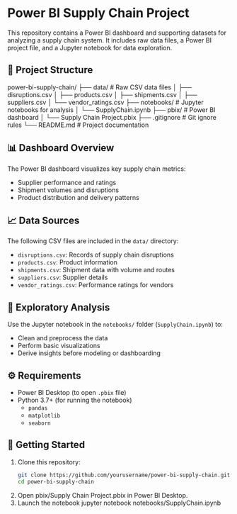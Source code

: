 # Power BI Supply Chain Project

This repository contains a Power BI dashboard and supporting datasets for analyzing a supply chain system. It includes raw data files, a Power BI project file, and a Jupyter notebook for data exploration.

## 📁 Project Structure
power-bi-supply-chain/
├── data/ # Raw CSV data files
│ ├── disruptions.csv
│ ├── products.csv
│ ├── shipments.csv
│ ├── suppliers.csv
│ └── vendor_ratings.csv
├── notebooks/ # Jupyter notebooks for analysis
│ └── SupplyChain.ipynb
├── pbix/ # Power BI dashboard
│ └── Supply Chain Project.pbix
├── .gitignore # Git ignore rules
└── README.md # Project documentation

## 📊 Dashboard Overview

The Power BI dashboard visualizes key supply chain metrics:
- Supplier performance and ratings
- Shipment volumes and disruptions
- Product distribution and delivery patterns

## 📈 Data Sources

The following CSV files are included in the `data/` directory:
- `disruptions.csv`: Records of supply chain disruptions
- `products.csv`: Product information
- `shipments.csv`: Shipment data with volume and routes
- `suppliers.csv`: Supplier details
- `vendor_ratings.csv`: Performance ratings for vendors

## 🧪 Exploratory Analysis

Use the Jupyter notebook in the `notebooks/` folder (`SupplyChain.ipynb`) to:
- Clean and preprocess the data
- Perform basic visualizations
- Derive insights before modeling or dashboarding

## ⚙️ Requirements

- Power BI Desktop (to open `.pbix` file)
- Python 3.7+ (for running the notebook)
  - `pandas`
  - `matplotlib`
  - `seaborn`

## 🚀 Getting Started

1. Clone this repository:
   ```bash
   git clone https://github.com/yourusername/power-bi-supply-chain.git
   cd power-bi-supply-chain
2. Open pbix/Supply Chain Project.pbix in Power BI Desktop.
3. Launch the notebook
   jupyter notebook notebooks/SupplyChain.ipynb
